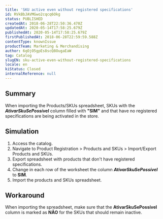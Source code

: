 ```yaml
---
title: 'SKU active even without registered specifications'
id: RVkBbJAVMGwo2cqcq6Okg
status: PUBLISHED
createdAt: 2018-06-28T22:50:36.470Z
updatedAt: 2020-05-14T17:58:25.679Z
publishedAt: 2020-05-14T17:58:25.679Z
firstPublishedAt: 2018-06-28T22:59:59.588Z
contentType: knownIssue
productTeam: Marketing & Merchandising
author: 6qOjO5gpEs8scQ8OugaEaW
tag: Catalog
slugEN: sku-active-even-without-registered-specifications
locale: en
kiStatus: Closed
internalReference: null
---
```


## Summary

When importing the Products/SKUs spreadsheet, SKUs with the ___AtivarSkuSePossível___ column filled with __"SIM"__ and that have no registered specifications are being activated in the store.


## Simulation

1. Access the catalog.
2. Navigate to Product Registration > Products and SKUs > Import/Export Products and SKUs.
3. Export spreadsheet with products that don't have registered specifications.
4. Change in each row of the worksheet the column ___AtivarSkuSePossível___ to __SIM__.
5. Import the products and SKUs spreadsheet.

## Workaround

When importing the spreadsheet, make sure that the __AtivarSkuSePossível__ column is marked as __NÃO__ for the SKUs that should remain inactive.


